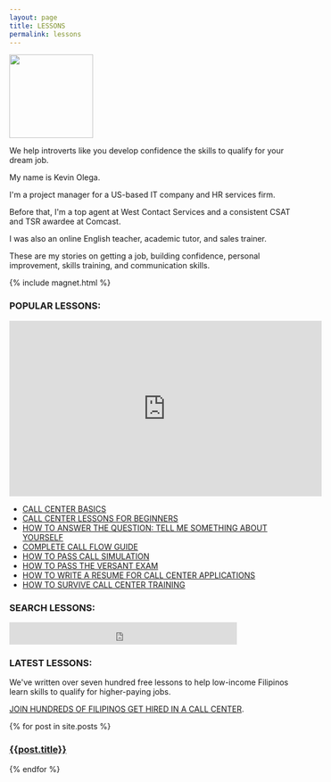 ```yaml
---
layout: page
title: LESSONS
permalink: lessons
---
```

<img src="{{ site.url }}/assets/img/2019-07-Kevin-Gray.jpg" width="150">

We help introverts like you develop confidence the skills to qualify for your dream job.

My name is Kevin Olega.

I'm a project manager for a US-based IT company and HR services firm. 

Before that, I'm a top agent at West Contact Services and a consistent CSAT and TSR awardee at Comcast.

I was also an online English teacher, academic tutor, and sales trainer.

These are my stories on getting a job, building confidence, personal improvement, skills training, and communication skills.

{% include magnet.html %}





<h3>POPULAR LESSONS:</h3>

<iframe width="560" height="315" src="https://www.youtube.com/embed/2okEFFLiXPI" title="YouTube video player" frameborder="0" allow="accelerometer; autoplay; clipboard-write; encrypted-media; gyroscope; picture-in-picture" allowfullscreen></iframe>

  <ul>
    <li><a href="https://callcentertrainingtips.com/basics/">CALL CENTER BASICS</a></li>
    <li><a href="https://callcentertrainingtips.com/beginner/">CALL CENTER LESSONS FOR BEGINNERS</a></li>
    <li><a href="https://callcentertrainingtips.com/how-to-answer-tell-me-something-about-yourself-questions
">HOW TO ANSWER THE QUESTION: TELL ME SOMETHING ABOUT YOURSELF</a></li>
    <li><a href="https://callcentertrainingtips.com/call-flow-complete/">COMPLETE CALL FLOW GUIDE</a></li>
    <li><a href="https://callcentertrainingtips.com/call-simulation/">HOW TO PASS CALL SIMULATION</a></li>
    <li><a href="https://callcentertrainingtips.com/versant/">HOW TO PASS THE VERSANT EXAM</a></li>
    <li><a href="https://callcentertrainingtips.com/resume/">HOW TO WRITE A RESUME FOR CALL CENTER APPLICATIONS</a></li>
    <li><a href="https://callcentertrainingtips.com/hired/">HOW TO SURVIVE CALL CENTER TRAINING</a></li>    
  </ul>
<H3>SEARCH LESSONS:</H3>
<p><iframe src="https://duckduckgo.com/search.html?site=callcentertrainingtips.com&prefill=Search Call Center Training Tips" style="overflow:hidden;margin:0;padding:0;width:408px;height:40px;" frameborder="0"></iframe></p>
<h3>LATEST LESSONS:</h3>
<p>We've written over seven hundred free lessons to help low-income Filipinos learn skills to qualify for higher-paying jobs.</p> 
<p><a href="https://callcentertrainingtips.com/testimonials/">JOIN HUNDREDS OF FILIPINOS GET HIRED IN A CALL CENTER</a>.</p>  
{% for post in site.posts %}
<h3><a href="{{post.url | prepend: site.baseurl}}">{{post.title}}</a></h3>
{% endfor %}
